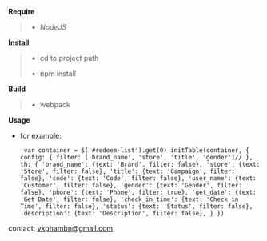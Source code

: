 **Require**
>    - _NodeJS_
    
**Install**
    
>    - cd to project path
>    
>    - npm install
    
**Build**
>    - webpack
    
    
**Usage**

- for example:
    
    `
    var container = $('#redeem-list').get(0)
    initTable(container, {
        config: {
            filter: ['brand_name', 'store', 'title', 'gender']//
        },
        th: {
            'brand_name': {text: 'Brand', filter: false},
            'store': {text: 'Store', filter: false},
            'title': {text: 'Campaign', filter: false},
            'code': {text: 'Code', filter: false},
            'user_name': {text: 'Customer', filter: false},
            'gender': {text: 'Gender', filter: false},
            'phone': {text: 'Phone', filter: true},
            'get_date': {text: 'Get Date', filter: false},
            'check_in_time': {text: 'Check in Time', filter: false},
            'status': {text: 'Status', filter: false},
            'description': {text: 'Description', filter: false},
        }
    })`
    
contact: vkphambn@gmail.com
